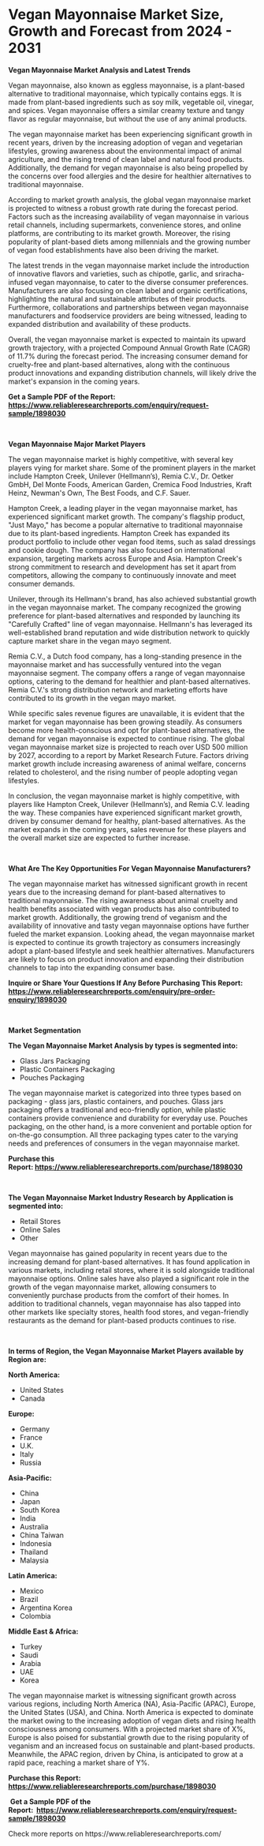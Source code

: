 <p><h1>Vegan Mayonnaise Market Size, Growth and Forecast from 2024 - 2031</h1></p><p><strong>Vegan Mayonnaise Market Analysis and Latest Trends</strong></p>
<p><p>Vegan mayonnaise, also known as eggless mayonnaise, is a plant-based alternative to traditional mayonnaise, which typically contains eggs. It is made from plant-based ingredients such as soy milk, vegetable oil, vinegar, and spices. Vegan mayonnaise offers a similar creamy texture and tangy flavor as regular mayonnaise, but without the use of any animal products.</p><p>The vegan mayonnaise market has been experiencing significant growth in recent years, driven by the increasing adoption of vegan and vegetarian lifestyles, growing awareness about the environmental impact of animal agriculture, and the rising trend of clean label and natural food products. Additionally, the demand for vegan mayonnaise is also being propelled by the concerns over food allergies and the desire for healthier alternatives to traditional mayonnaise.</p><p>According to market growth analysis, the global vegan mayonnaise market is projected to witness a robust growth rate during the forecast period. Factors such as the increasing availability of vegan mayonnaise in various retail channels, including supermarkets, convenience stores, and online platforms, are contributing to its market growth. Moreover, the rising popularity of plant-based diets among millennials and the growing number of vegan food establishments have also been driving the market.</p><p>The latest trends in the vegan mayonnaise market include the introduction of innovative flavors and varieties, such as chipotle, garlic, and sriracha-infused vegan mayonnaise, to cater to the diverse consumer preferences. Manufacturers are also focusing on clean label and organic certifications, highlighting the natural and sustainable attributes of their products. Furthermore, collaborations and partnerships between vegan mayonnaise manufacturers and foodservice providers are being witnessed, leading to expanded distribution and availability of these products.</p><p>Overall, the vegan mayonnaise market is expected to maintain its upward growth trajectory, with a projected Compound Annual Growth Rate (CAGR) of 11.7% during the forecast period. The increasing consumer demand for cruelty-free and plant-based alternatives, along with the continuous product innovations and expanding distribution channels, will likely drive the market's expansion in the coming years.</p></p>
<p><strong>Get a Sample PDF of the Report:&nbsp; <a href="https://www.reliableresearchreports.com/enquiry/request-sample/1898030">https://www.reliableresearchreports.com/enquiry/request-sample/1898030</a></strong></p>
<p>&nbsp;</p>
<p><strong>Vegan Mayonnaise Major Market Players</strong></p>
<p><p>The vegan mayonnaise market is highly competitive, with several key players vying for market share. Some of the prominent players in the market include Hampton Creek, Unilever (Hellmann’s), Remia C.V., Dr. Oetker GmbH, Del Monte Foods, American Garden, Cremica Food Industries, Kraft Heinz, Newman's Own, The Best Foods, and C.F. Sauer.</p><p>Hampton Creek, a leading player in the vegan mayonnaise market, has experienced significant market growth. The company's flagship product, "Just Mayo," has become a popular alternative to traditional mayonnaise due to its plant-based ingredients. Hampton Creek has expanded its product portfolio to include other vegan food items, such as salad dressings and cookie dough. The company has also focused on international expansion, targeting markets across Europe and Asia. Hampton Creek's strong commitment to research and development has set it apart from competitors, allowing the company to continuously innovate and meet consumer demands.</p><p>Unilever, through its Hellmann's brand, has also achieved substantial growth in the vegan mayonnaise market. The company recognized the growing preference for plant-based alternatives and responded by launching its "Carefully Crafted" line of vegan mayonnaise. Hellmann's has leveraged its well-established brand reputation and wide distribution network to quickly capture market share in the vegan mayo segment.</p><p>Remia C.V., a Dutch food company, has a long-standing presence in the mayonnaise market and has successfully ventured into the vegan mayonnaise segment. The company offers a range of vegan mayonnaise options, catering to the demand for healthier and plant-based alternatives. Remia C.V.'s strong distribution network and marketing efforts have contributed to its growth in the vegan mayo market.</p><p>While specific sales revenue figures are unavailable, it is evident that the market for vegan mayonnaise has been growing steadily. As consumers become more health-conscious and opt for plant-based alternatives, the demand for vegan mayonnaise is expected to continue rising. The global vegan mayonnaise market size is projected to reach over USD 500 million by 2027, according to a report by Market Research Future. Factors driving market growth include increasing awareness of animal welfare, concerns related to cholesterol, and the rising number of people adopting vegan lifestyles.</p><p>In conclusion, the vegan mayonnaise market is highly competitive, with players like Hampton Creek, Unilever (Hellmann’s), and Remia C.V. leading the way. These companies have experienced significant market growth, driven by consumer demand for healthy, plant-based alternatives. As the market expands in the coming years, sales revenue for these players and the overall market size are expected to further increase.</p></p>
<p>&nbsp;</p>
<p><strong>What Are The Key Opportunities For Vegan Mayonnaise Manufacturers?</strong></p>
<p><p>The vegan mayonnaise market has witnessed significant growth in recent years due to the increasing demand for plant-based alternatives to traditional mayonnaise. The rising awareness about animal cruelty and health benefits associated with vegan products has also contributed to market growth. Additionally, the growing trend of veganism and the availability of innovative and tasty vegan mayonnaise options have further fueled the market expansion. Looking ahead, the vegan mayonnaise market is expected to continue its growth trajectory as consumers increasingly adopt a plant-based lifestyle and seek healthier alternatives. Manufacturers are likely to focus on product innovation and expanding their distribution channels to tap into the expanding consumer base.</p></p>
<p><strong>Inquire or Share Your Questions If Any Before Purchasing This Report: <a href="https://www.reliableresearchreports.com/enquiry/pre-order-enquiry/1898030">https://www.reliableresearchreports.com/enquiry/pre-order-enquiry/1898030</a></strong></p>
<p>&nbsp;</p>
<p><strong>Market Segmentation</strong></p>
<p><strong>The Vegan Mayonnaise Market Analysis by types is segmented into:</strong></p>
<p><ul><li>Glass Jars Packaging</li><li>Plastic Containers Packaging</li><li>Pouches Packaging</li></ul></p>
<p><p>The vegan mayonnaise market is categorized into three types based on packaging - glass jars, plastic containers, and pouches. Glass jars packaging offers a traditional and eco-friendly option, while plastic containers provide convenience and durability for everyday use. Pouches packaging, on the other hand, is a more convenient and portable option for on-the-go consumption. All three packaging types cater to the varying needs and preferences of consumers in the vegan mayonnaise market.</p></p>
<p><strong>Purchase this Report:&nbsp;<a href="https://www.reliableresearchreports.com/purchase/1898030">https://www.reliableresearchreports.com/purchase/1898030</a></strong></p>
<p>&nbsp;</p>
<p><strong>The Vegan Mayonnaise Market Industry Research by Application is segmented into:</strong></p>
<p><ul><li>Retail Stores</li><li>Online Sales</li><li>Other</li></ul></p>
<p><p>Vegan mayonnaise has gained popularity in recent years due to the increasing demand for plant-based alternatives. It has found application in various markets, including retail stores, where it is sold alongside traditional mayonnaise options. Online sales have also played a significant role in the growth of the vegan mayonnaise market, allowing consumers to conveniently purchase products from the comfort of their homes. In addition to traditional channels, vegan mayonnaise has also tapped into other markets like specialty stores, health food stores, and vegan-friendly restaurants as the demand for plant-based products continues to rise.</p></p>
<p>&nbsp;</p>
<p><strong>In terms of Region, the Vegan Mayonnaise Market Players available by Region are:</strong></p>
<p>
    <p> <strong> North America: </strong>
        <ul>
            <li>United States</li>
            <li>Canada</li>
        </ul>
        </p> 
    <p> <strong> Europe: </strong>
        <ul>
            <li>Germany</li>
            <li>France</li>
            <li>U.K.</li>
            <li>Italy</li>
            <li>Russia</li>
        </ul>
        </p> 
    <p> <strong> Asia-Pacific: </strong>
        <ul>
            <li>China</li>
            <li>Japan</li>
            <li>South Korea</li>
            <li>India</li>
            <li>Australia</li>
            <li>China Taiwan</li>
            <li>Indonesia</li>
            <li>Thailand</li>
            <li>Malaysia</li>
        </ul>
        </p> 
    <p> <strong> Latin America: </strong>
        <ul>
            <li>Mexico</li>
            <li>Brazil</li>
            <li>Argentina Korea</li>
            <li>Colombia</li>
        </ul>
        </p> 
    <p> <strong> Middle East & Africa: </strong>
        <ul>
            <li>Turkey</li>
            <li>Saudi</li>
            <li>Arabia</li>
            <li>UAE</li>
            <li>Korea</li>
        </ul>
    </p>
    </p>
<p><p>The vegan mayonnaise market is witnessing significant growth across various regions, including North America (NA), Asia-Pacific (APAC), Europe, the United States (USA), and China. North America is expected to dominate the market owing to the increasing adoption of vegan diets and rising health consciousness among consumers. With a projected market share of X%, Europe is also poised for substantial growth due to the rising popularity of veganism and an increased focus on sustainable and plant-based products. Meanwhile, the APAC region, driven by China, is anticipated to grow at a rapid pace, reaching a market share of Y%.</p></p>
<p><strong>Purchase this Report: <a href="https://www.reliableresearchreports.com/purchase/1898030">https://www.reliableresearchreports.com/purchase/1898030</a></strong></p>
<p>&nbsp;<strong>Get a Sample PDF of the Report:&nbsp;&nbsp;<a href="https://www.reliableresearchreports.com/enquiry/request-sample/1898030">https://www.reliableresearchreports.com/enquiry/request-sample/1898030</a></strong></p>
<p><strong></strong></p>
<p>Check more reports on https://www.reliableresearchreports.com/</p>